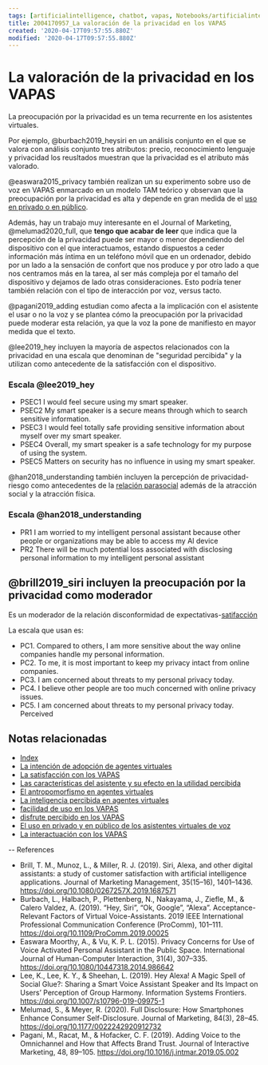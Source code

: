 ```yaml
---
tags: [artificialintelligence, chatbot, vapas, Notebooks/artificialintelligence, adoption, privacy]
title: 2004170957_La valoración de la privacidad en los VAPAS
created: '2020-04-17T09:57:55.880Z'
modified: '2020-04-17T09:57:55.880Z'
---
```


# La valoración de la privacidad en los VAPAS

La preocupación por la privacidad es un tema recurrente en los asistentes virtuales.

Por ejemplo, @burbach2019_heysiri en un análisis conjunto en el que se valora con análisis conjunto tres atributos: precio, reconocimiento lenguaje y privacidad los reusltados muestran que la privacidad es el atributo más valorado.

@easwara2015_privacy también realizan un su experimento sobre uso de voz en VAPAS enmarcado en un modelo TAM teórico y observan que la preocupación por la privacidad es alta y depende en gran medida de el [uso en privado o en público](2004070858_uso_privado_publico_asistentes.md).

Además, hay un trabajo muy interesante en el Journal of Marketing, @melumad2020_full, que **tengo que acabar de leer** que indica que la percepción de la privacidad puede ser mayor o menor dependiendo del dispositivo con el que interactuamos, estando dispuestos a ceder información más íntima en un teléfono móvil que en un ordenador, debido por un lado a la sensación de confort que nos produce y por otro lado a que nos centramos más en la tarea, al ser más compleja por el tamaño del dispositivo y dejamos de lado otras consideraciones. Esto podría tener también relación con el tipo de interacción por voz, versus tacto.

@pagani2019_adding estudian como afecta a la implicación con el asistente el usar o no la voz y se plantea cómo la preocupación por la privacidad puede moderar esta relación, ya que la voz la pone de manifiesto en mayor medida que el texto.

@lee2019_hey incluyen la mayoría de aspectos relacionados con la privacidad en una escala que denominan de "seguridad percibida" y la utilizan como antecedente de la satisfacción con el dispositivo.

### Escala @lee2019_hey

- PSEC1 I would feel secure using my smart speaker. 
- PSEC2 My smart speaker is a secure means through which to search sensitive information.
- PSEC3 I would feel totally safe providing sensitive information about myself over my smart speaker.
- PSEC4 Overall, my smart speaker is a safe technology for my purpose of using the system.
- PSEC5 Matters on security has no influence in using my smart speaker.

@han2018_understanding también incluyen la percepción de privacidad-riesgo como antecedentes de la [relación parasocial](2004160935_relacion_con_vapas.md) además de la atracción social y la atracción física.

### Escala @han2018_understanding

  - PR1 I am worried to my intelligent personal assistant because other people or organizations may be able to access my AI device
  - PR2 There will be much potential loss associated with disclosing personal information to my intelligent personal assistant

## @brill2019_siri incluyen la preocupación por la privacidad como moderador 

Es un moderador de  la relación disconformidad de expectativas-[satifacción](2004240815_satisfaccion_vapas.md)

La escala que usan es:

- PC1. Compared to others, I am more sensitive about the way online companies handle my personal information.
- PC2. To me, it is most important to keep my privacy intact from online companies.
- PC3. I am concerned about threats to my personal privacy today.
- PC4. I believe other people are too much concerned with online privacy issues.
- PC5. I am concerned about threats to my personal privacy today.
Perceived

## Notas relacionadas

- [Index](_2003101705_index.md)
- [La intención de adopción de agentes virtuales](2004060832_intencion_adopcion_agente_virtual.md)
- [La satisfacción con los VAPAS](2004240815_satisfaccion_vapas.md)
- [Las características del asistente y su efecto en la utilidad percibida](2004170922_caracteristicasVAPA.md)
- [El antropomorfismo en agentes virtuales](2004060734_antropomorfismo_vapas.md)
- [La inteligencia percibida en agentes virtuales](2004060750_inteligencia_percibida_agentes_virtuales.md)
- [facilidad de uso en los VAPAS](2004060853_facilidad_uso_agentes_virtuales.md)
- [disfrute percibido en los VAPAS](2004060858_disfrute_percibido_agentes_virtuales.md)
- [El uso en privado y en público de los asistentes virtuales de voz](2004070858_uso_privado_publico_asistentes.md)
- [La interactuación con los VAPAS](2004210737_lainteraccionconlosvapas.md)

--
References

- Brill, T. M., Munoz, L., & Miller, R. J. (2019). Siri, Alexa, and other digital assistants: a study of customer satisfaction with artificial intelligence applications. Journal of Marketing Management, 35(15–16), 1401–1436. https://doi.org/10.1080/0267257X.2019.1687571
- Burbach, L., Halbach, P., Plettenberg, N., Nakayama, J., Ziefle, M., & Calero Valdez, A. (2019). “Hey, Siri”, “Ok, Google”, “Alexa”. Acceptance-Relevant Factors of Virtual Voice-Assistants. 2019 IEEE International Professional Communication Conference (ProComm), 101–111. https://doi.org/10.1109/ProComm.2019.00025
- Easwara Moorthy, A., & Vu, K. P. L. (2015). Privacy Concerns for Use of Voice Activated Personal Assistant in the Public Space. International Journal of Human-Computer Interaction, 31(4), 307–335. https://doi.org/10.1080/10447318.2014.986642
- Lee, K., Lee, K. Y., & Sheehan, L. (2019). Hey Alexa! A Magic Spell of Social Glue?: Sharing a Smart Voice Assistant Speaker and Its Impact on Users’ Perception of Group Harmony. Information Systems Frontiers. https://doi.org/10.1007/s10796-019-09975-1
- Melumad, S., & Meyer, R. (2020). Full Disclosure: How Smartphones Enhance Consumer Self-Disclosure. Journal of Marketing, 84(3), 28–45. https://doi.org/10.1177/0022242920912732
- Pagani, M., Racat, M., & Hofacker, C. F. (2019). Adding Voice to the Omnichannel and How that Affects Brand Trust. Journal of Interactive Marketing, 48, 89–105. https://doi.org/10.1016/j.intmar.2019.05.002